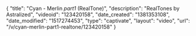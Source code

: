 {
    "title": "Cyan - Merlin _part1_ (RealTone)",
    "description": "RealTones by Astralized",
    "videoid": "123420158",
    "date_created": "1381353108",
    "date_modified": "1517274453",
    "type": "captivate",
    "layout": "video",
    "url": "\/v\/cyan-merlin-part1-realtone\/123420158"
}